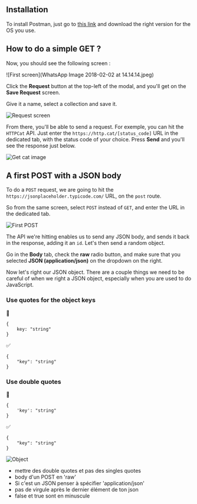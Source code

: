 ## Installation

To install Postman, just go to [this link](https://www.getpostman.com/apps) and download the right version for the OS you use.

## How to do a simple GET ?

Now, you should see the following screen :

![First screen](WhatsApp Image 2018-02-02 at 14.14.14.jpeg)

Click the **Request** button at the top-left of the modal, and you'll get on the **Save Request** screen.

Give it a name, select a collection and save it.

![Request screen](save-my-request.png)

From there, you'll be able to send a request. For exemple, you can hit the `HTTPCat` API. Just enter the `https://http.cat/[status_code]` URL in the dedicated tab, with the status code of your choice. Press **Send** and you'll see the response just below.

![Get cat image](get-request.png)

## A first POST with a JSON body

To do a `POST` request, we are going to hit the `https://jsonplaceholder.typicode.com/` URL, on the `post` route.

So from the same screen, select `POST` instead of `GET`, and enter the URL in the dedicated tab.

![First POST](post-try.png)

The API we're hitting enables us to send any JSON body, and sends it back in the response, adding it an `id`. Let's then send a random object.

Go in the **Body** tab, check the **raw** radio button, and make sure that you selected **JSON (application/json)** on the dropdown on the right.

Now let's right our JSON object. There are a couple things we need to be careful of when we right a JSON object, especially when you are used to do JavaScript.

### Use quotes for the object keys

:no_entry_sign:

```
{
	key: "string"
}
```

:white_check_mark:

```
{
	"key": "string"
}
```

### Use double quotes

:no_entry_sign:

```
{
	'key': "string"
}
```

:white_check_mark:

```
{
	"key": "string"
}
```



![Object](post-object.png)


- mettre des double quotes et pas des singles quotes
- body d'un POST en 'raw'
- Si c'est un JSON penser à spécifier 'application/json'
- pas de virgule après le dernier élément de ton json
- false et true sont en minuscule

